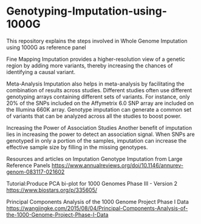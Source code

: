 # Genotyping-Imputation-using-1000G

This repository explains the steps involved in Whole Genome Imputation using 1000G as reference panel

Fine Mapping
Imputation provides a higher-resolution view of a genetic region by adding more variants, thereby increasing the chances of identifying a causal variant.

Meta-Analysis
Imputation also helps in meta-analysis by facilitating the combination of results across studies. Different studies often use different genotyping arrays containing different sets of variants. For instance, only 20% of the SNPs included on the Affymetrix 6.0 SNP array are included on the Illumina 660K array. Genotype imputation can generate a common set of variants that can be analyzed across all the studies to boost power. 

Increasing the Power of Association Studies
Another benefit of imputation lies in increasing the power to detect an association signal. When SNPs are genotyped in only a portion of the samples, imputation can increase the effective sample size by filling in the missing genotypes.


Resources and articles on Imputation
Genotype Imputation from Large Reference Panels
https://www.annualreviews.org/doi/10.1146/annurev-genom-083117-021602

Tutorial:Produce PCA bi-plot for 1000 Genomes Phase III - Version 2
https://www.biostars.org/p/335605/

Principal Components Analysis of the 1000 Genome Project Phase I Data
https://wangjingke.com/2015/08/04/Principal-Components-Analysis-of-the-1000-Genome-Project-Phase-I-Data




